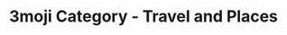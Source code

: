 ---
layout: category_travel&places
title: 3moji Category - Travel and Places
permalink: Travel&Places.html
emoji: speech_balloon
---
